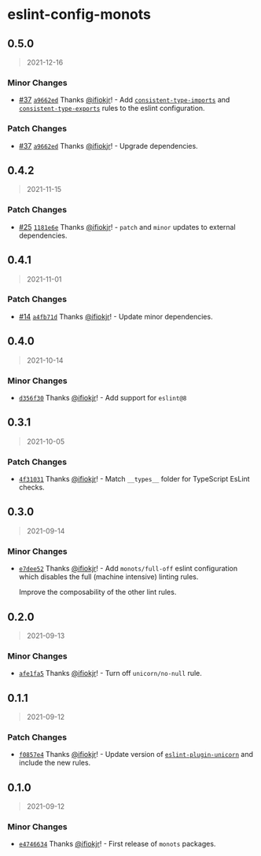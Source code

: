 # eslint-config-monots

## 0.5.0

> 2021-12-16

### Minor Changes

- [#37](https://github.com/monots/monots/pull/37) [`a9662ed`](https://github.com/monots/monots/commit/a9662ed2666f7cca7f993d08d9d31afb357bf272) Thanks [@ifiokjr](https://github.com/ifiokjr)! - Add [`consistent-type-imports`](https://typescript-eslint.io/rules/consistent-type-imports) and [`consistent-type-exports`](https://typescript-eslint.io/rules/consistent-type-exports) rules to the eslint configuration.

### Patch Changes

- [#37](https://github.com/monots/monots/pull/37) [`a9662ed`](https://github.com/monots/monots/commit/a9662ed2666f7cca7f993d08d9d31afb357bf272) Thanks [@ifiokjr](https://github.com/ifiokjr)! - Upgrade dependencies.

## 0.4.2

> 2021-11-15

### Patch Changes

- [#25](https://github.com/monots/monots/pull/25) [`1181e6e`](https://github.com/monots/monots/commit/1181e6e867c50b3b912ac6fe5131ea60361e3ea5) Thanks [@ifiokjr](https://github.com/ifiokjr)! - `patch` and `minor` updates to external dependencies.

## 0.4.1

> 2021-11-01

### Patch Changes

- [#14](https://github.com/monots/monots/pull/14) [`a4fb71d`](https://github.com/monots/monots/commit/a4fb71d409367c1c80df8e8a7ba5bbfbd0826418) Thanks [@ifiokjr](https://github.com/ifiokjr)! - Update minor dependencies.

## 0.4.0

> 2021-10-14

### Minor Changes

- [`d356f30`](https://github.com/monots/monots/commit/d356f30bb990cbdfb5f84b39c85dbc4fe632ac60) Thanks [@ifiokjr](https://github.com/ifiokjr)! - Add support for `eslint@8`

## 0.3.1

> 2021-10-05

### Patch Changes

- [`4f31031`](https://github.com/monots/monots/commit/4f31031ae27ef1b10154f5dde4a5f673a42cea00) Thanks [@ifiokjr](https://github.com/ifiokjr)! - Match `__types__` folder for TypeScript EsLint checks.

## 0.3.0

> 2021-09-14

### Minor Changes

- [`e7dee52`](https://github.com/monots/monots/commit/e7dee523fd6f5764ad64c127cdce4ea6c971ddea) Thanks [@ifiokjr](https://github.com/ifiokjr)! - Add `monots/full-off` eslint configuration which disables the full (machine intensive) linting rules.

  Improve the composability of the other lint rules.

## 0.2.0

> 2021-09-13

### Minor Changes

- [`afe1fa5`](https://github.com/monots/monots/commit/afe1fa5e1a19e89e12a2f2a4215de83d68cc6452) Thanks [@ifiokjr](https://github.com/ifiokjr)! - Turn off `unicorn/no-null` rule.

## 0.1.1

> 2021-09-12

### Patch Changes

- [`f0857e4`](https://github.com/monots/monots/commit/f0857e41223310f5be8be10bae3669b5ab3da4b2) Thanks [@ifiokjr](https://github.com/ifiokjr)! - Update version of [`eslint-plugin-unicorn`](https://github.com/sindresorhus/eslint-plugin-unicorn/releases/tag/v36.0.0) and include the new rules.

## 0.1.0

> 2021-09-12

### Minor Changes

- [`e4746634`](https://github.com/monots/monots/commit/e4746634cce0b3f844da1bf24c98dd9d0ab9135c) Thanks [@ifiokjr](https://github.com/ifiokjr)! - First release of `monots` packages.
